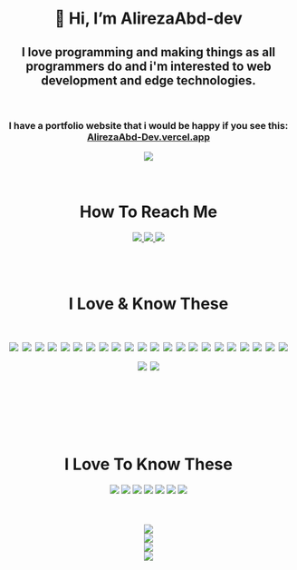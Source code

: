 <h1 align="center">👋 Hi, I’m AlirezaAbd-dev</h1>
<h2 align="center" style="text-align: center;">
I love programming and making things as all programmers do and i'm interested to web development and edge technologies.
</h2>
<br/>

<h3 align="center">I have a portfolio website that i would be happy if you see this: <br/><a href="https://AlirezaAbd-dev.vercel.app/">AlirezaAbd-Dev.vercel.app</a></h3>

<div id="coffee" align="center" style="width:40%; margin: 0 auto;">
    <a href="https://www.coffeebede.com/alirezaabd-dev"><img class="img-fluid" src="https://coffeebede.ir/DashboardTemplateV2/app-assets/images/banner/default-yellow.svg" /></a>
</div>

<br/>
<br/>

<h1 align="center">How To Reach Me</h1>

<div align="center">
    <a href="https://instagram.com/alirezaabd.dev?igshid=ZGUzMzM3NWJiOQ==">
        <img src="https://img.shields.io/badge/Instagram-E4405F?style=for-the-badge&logo=instagram&logoColor=white">
    </a>
    <a href="https://twitter.com/AlirezaAbdDev?t=K1pmd9sno2zlZvZZQAEwBg&s=09">
        <img src="https://img.shields.io/badge/Twitter-1DA1F2?style=for-the-badge&logo=twitter&logoColor=white" >
    </a>
    <a href="https://www.linkedin.com/in/alireza-abedi-714280235">
        <img src="https://img.shields.io/badge/LinkedIn-0077B5?style=for-the-badge&logo=linkedin&logoColor=white" >
    </a>

</div>

<br/>
<br/>
<br/>

<h1 align="center">I Love & Know These<h1/>

<div align="center">
    <img src="https://img.shields.io/badge/HTML5-E34F26?style=for-the-badge&logo=html5&logoColor=white"/>
    <img src="https://img.shields.io/badge/CSS3-1572B6?style=for-the-badge&logo=css3&logoColor=white"/>
    <img src="https://img.shields.io/badge/JavaScript-323330?style=for-the-badge&logo=javascript&logoColor=F7DF1E"/>
    <img src="https://img.shields.io/badge/TypeScript-007ACC?style=for-the-badge&logo=typescript&logoColor=white"/>
    <img src="https://img.shields.io/badge/next.js-000000?style=for-the-badge&logo=nextdotjs&logoColor=white"/>
    <img src="https://img.shields.io/badge/React-20232A?style=for-the-badge&logo=react&logoColor=61DAFB"/>
    <img src="https://img.shields.io/badge/React_Native-20232A?style=for-the-badge&logo=react&logoColor=61DAFB"/>
    <img src="https://img.shields.io/badge/Express.js-000000?style=for-the-badge&logo=express&logoColor=white"/>
    <img src="https://img.shields.io/badge/Node.js-339933?style=for-the-badge&logo=nodedotjs&logoColor=white"/>
    <img src="https://img.shields.io/badge/JWT-000000?style=for-the-badge&logo=JSON%20web%20tokens&logoColor=white"/>
    <img src="https://img.shields.io/badge/Tailwind_CSS-38B2AC?style=for-the-badge&logo=tailwind-css&logoColor=white"/>
    <img src="https://img.shields.io/badge/Prisma-3982CE?style=for-the-badge&logo=Prisma&logoColor=white"/>
    <img src="https://img.shields.io/badge/Socket.io-010101?&style=for-the-badge&logo=Socket.io&logoColor=white"/>
    <img src="https://img.shields.io/badge/json-5E5C5C?style=for-the-badge&logo=json&logoColor=white"/>
    <img src="https://img.shields.io/badge/Expo-1B1F23?style=for-the-badge&logo=expo&logoColor=white"/>
    <img src="https://img.shields.io/badge/Material%20UI-007FFF?style=for-the-badge&logo=mui&logoColor=white"/>
    <img src="https://img.shields.io/badge/React_Query-FF4154?style=for-the-badge&logo=React_Query&logoColor=white"/>
    <img src="https://img.shields.io/badge/MongoDB-4EA94B?style=for-the-badge&logo=mongodb&logoColor=white" />
    <img src="https://img.shields.io/badge/PostgreSQL-316192?style=for-the-badge&logo=postgresql&logoColor=white" />
    <img src="https://img.shields.io/badge/redis-CC0000.svg?&style=for-the-badge&logo=redis&logoColor=white"/>
    <img src="https://img.shields.io/badge/Redux-593D88?style=for-the-badge&logo=redux&logoColor=white"/>
    <img src="https://img.shields.io/badge/Vite-B73BFE?style=for-the-badge&logo=vite&logoColor=FFD62E"/>
    <img src="https://img.shields.io/badge/GraphQl-E10098?style=for-the-badge&logo=graphql&logoColor=white"/>
    <img src="https://img.shields.io/badge/GIT-E44C30?style=for-the-badge&logo=git&logoColor=white"/>
</div>

<br/>
<br/>
<br/>

<h1 align="center">I Love To Know These</h1>
<div align="center">
    <img src="https://img.shields.io/badge/C%2B%2B-00599C?style=for-the-badge&logo=c%2B%2B&logoColor=white" />
    <img src="https://img.shields.io/badge/Dart-0175C2?style=for-the-badge&logo=dart&logoColor=white" />
    <img src="https://img.shields.io/badge/Kotlin-0095D5?&style=for-the-badge&logo=kotlin&logoColor=white" />
    <img src="https://img.shields.io/badge/Deno-464647?style=for-the-badge&logo=deno&logoColor=white" />
    <img src="https://img.shields.io/badge/Electron-2B2E3A?style=for-the-badge&logo=electron&logoColor=9FEAF9" />
    <img src="https://img.shields.io/badge/fastify-202020?style=for-the-badge&logo=fastify&logoColor=white" />
    <img src="https://img.shields.io/badge/nestjs-E0234E?style=for-the-badge&logo=nestjs&logoColor=white" />
</div>

<br/>
<br/>
<br/>

<div align="center">
    <img src="https://github-profile-trophy.vercel.app/?username=AlirezaAbd-Dev&theme=dark" />
</div>

<div align="center">
    <img src="https://github-profile-summary-cards.vercel.app/api/cards/profile-details?username=AlirezaAbd-Dev&theme=dark" />
</div>

<div align="center">
    <img src="https://github-readme-stats-git-masterrstaa-rickstaa.vercel.app/api?username=AlirezaAbd-Dev&theme=dark" />
</div>

<div align="center">
    <img src="https://github-readme-stats.vercel.app/api/top-langs/?username=AlirezaAbd-Dev&theme=dark" />
</div>

